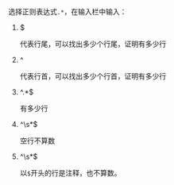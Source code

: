 选择正则表达式`.*`，在输入栏中输入：

1. $

    代表行尾，可以找出多少个行尾，证明有多少行

2. ^

    代表行首，可以找出多少个行首，证明有多少行

3. ^.*$

    有多少行

4. ^\s*$

    空行不算数

5. ^\s*\$

    以`$`开头的行是注释，也不算数。